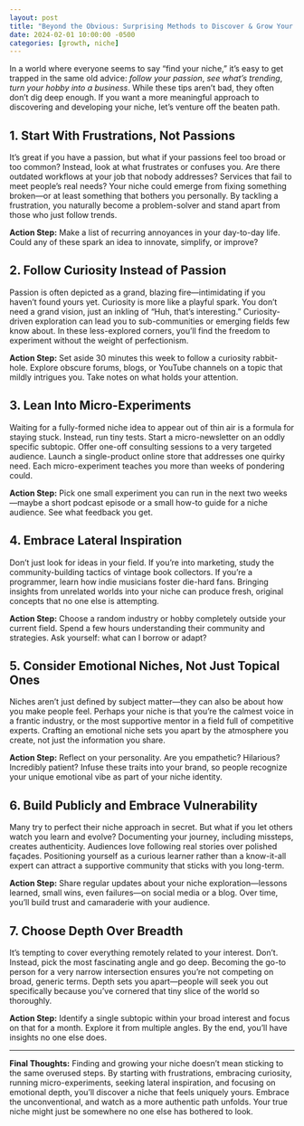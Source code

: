 ```yaml
---
layout: post
title: "Beyond the Obvious: Surprising Methods to Discover & Grow Your Niche"
date: 2024-02-01 10:00:00 -0500
categories: [growth, niche]
---
```


In a world where everyone seems to say “find your niche,” it’s easy to get trapped in the same old advice: _follow your passion_, _see what’s trending_, _turn your hobby into a business_. While these tips aren’t bad, they often don’t dig deep enough. If you want a more meaningful approach to discovering and developing your niche, let’s venture off the beaten path.

## 1. Start With Frustrations, Not Passions
It’s great if you have a passion, but what if your passions feel too broad or too common? Instead, look at what frustrates or confuses you. Are there outdated workflows at your job that nobody addresses? Services that fail to meet people’s real needs? Your niche could emerge from fixing something broken—or at least something that bothers you personally. By tackling a frustration, you naturally become a problem-solver and stand apart from those who just follow trends.

**Action Step:** Make a list of recurring annoyances in your day-to-day life. Could any of these spark an idea to innovate, simplify, or improve?

## 2. Follow Curiosity Instead of Passion
Passion is often depicted as a grand, blazing fire—intimidating if you haven’t found yours yet. Curiosity is more like a playful spark. You don’t need a grand vision, just an inkling of “Huh, that’s interesting.” Curiosity-driven exploration can lead you to sub-communities or emerging fields few know about. In these less-explored corners, you’ll find the freedom to experiment without the weight of perfectionism.

**Action Step:** Set aside 30 minutes this week to follow a curiosity rabbit-hole. Explore obscure forums, blogs, or YouTube channels on a topic that mildly intrigues you. Take notes on what holds your attention.

## 3. Lean Into Micro-Experiments
Waiting for a fully-formed niche idea to appear out of thin air is a formula for staying stuck. Instead, run tiny tests. Start a micro-newsletter on an oddly specific subtopic. Offer one-off consulting sessions to a very targeted audience. Launch a single-product online store that addresses one quirky need. Each micro-experiment teaches you more than weeks of pondering could.

**Action Step:** Pick one small experiment you can run in the next two weeks—maybe a short podcast episode or a small how-to guide for a niche audience. See what feedback you get.

## 4. Embrace Lateral Inspiration
Don’t just look for ideas in your field. If you’re into marketing, study the community-building tactics of vintage book collectors. If you’re a programmer, learn how indie musicians foster die-hard fans. Bringing insights from unrelated worlds into your niche can produce fresh, original concepts that no one else is attempting.

**Action Step:** Choose a random industry or hobby completely outside your current field. Spend a few hours understanding their community and strategies. Ask yourself: what can I borrow or adapt?

## 5. Consider Emotional Niches, Not Just Topical Ones
Niches aren’t just defined by subject matter—they can also be about how you make people feel. Perhaps your niche is that you’re the calmest voice in a frantic industry, or the most supportive mentor in a field full of competitive experts. Crafting an emotional niche sets you apart by the atmosphere you create, not just the information you share.

**Action Step:** Reflect on your personality. Are you empathetic? Hilarious? Incredibly patient? Infuse these traits into your brand, so people recognize your unique emotional vibe as part of your niche identity.

## 6. Build Publicly and Embrace Vulnerability
Many try to perfect their niche approach in secret. But what if you let others watch you learn and evolve? Documenting your journey, including missteps, creates authenticity. Audiences love following real stories over polished façades. Positioning yourself as a curious learner rather than a know-it-all expert can attract a supportive community that sticks with you long-term.

**Action Step:** Share regular updates about your niche exploration—lessons learned, small wins, even failures—on social media or a blog. Over time, you’ll build trust and camaraderie with your audience.

## 7. Choose Depth Over Breadth
It’s tempting to cover everything remotely related to your interest. Don’t. Instead, pick the most fascinating angle and go deep. Becoming the go-to person for a very narrow intersection ensures you’re not competing on broad, generic terms. Depth sets you apart—people will seek you out specifically because you’ve cornered that tiny slice of the world so thoroughly.

**Action Step:** Identify a single subtopic within your broad interest and focus on that for a month. Explore it from multiple angles. By the end, you’ll have insights no one else does.

---

**Final Thoughts:**
Finding and growing your niche doesn’t mean sticking to the same overused steps. By starting with frustrations, embracing curiosity, running micro-experiments, seeking lateral inspiration, and focusing on emotional depth, you’ll discover a niche that feels uniquely yours. Embrace the unconventional, and watch as a more authentic path unfolds. Your true niche might just be somewhere no one else has bothered to look.

